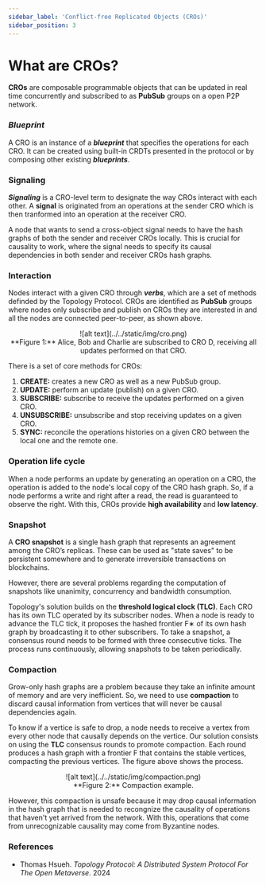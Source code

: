 ```yaml
---
sidebar_label: 'Conflict-free Replicated Objects (CROs)'
sidebar_position: 3
---
```


# What are CROs?

**CROs** are composable programmable objects that can be updated in real time concurrently and subscribed to as **PubSub** groups on a open P2P network.

### *Blueprint*

A CRO is an instance of a ***blueprint*** that specifies the operations for each CRO. It can be created using built-in CRDTs presented in the protocol or by composing other existing ***blueprints***.

### Signaling

***Signaling*** is a CRO-level term to designate the way CROs interact with each other. A **signal** is originated from an operations at the sender CRO which is then tranformed into an operation at the receiver CRO.

A node that wants to send a cross-object signal needs to have the hash graphs of both the sender and receiver CROs locally. This is crucial for causality to work, where the signal needs to specify its causal dependencies in both sender and receiver CROs hash graphs.


### Interaction

Nodes interact with a given CRO through ***verbs***, which are a set of methods definded by the Topology Protocol. CROs are identified as **PubSub** groups where nodes only subscribe and publish on CROs they are interested in and all the nodes are connected peer-to-peer, as shown above.

<div align="center">
  ![alt text](../../static/img/cro.png)
  <br/>
  **Figure 1:** Alice, Bob and Charlie are subscribed to CRO D, receiving all updates performed on that CRO.  
</div>

There is a set of core methods for CROs: 

1. **CREATE:** creates a new CRO as well as a new PubSub group.
2. **UPDATE:** perform an update (publish) on a given CRO.
3. **SUBSCRIBE:** subscribe to receive the updates performed on a given CRO.
4. **UNSUBSCRIBE:** unsubscribe and stop receiving updates on a given CRO.
5. **SYNC:** reconcile the operations histories on a given CRO between the local one and the remote one.


### Operation life cycle

When a node performs an update by generating an operation on a CRO, the operation is added to the node's local copy of the CRO hash graph. So, if a node performs a write and right after a read, the read is guaranteed to observe the right. With this, CROs provide **high availability** and **low latency**.

### Snapshot

A **CRO snapshot** is a single hash graph that represents an agreement among the CRO’s replicas. These can be used as "state saves" to be persistent somewhere and to generate irreversible transactions on blockchains.

However, there are several problems regarding the computation of snapshots like unanimity, concurrency and bandwidth consumption.

Topology's solution builds on the **threshold logical clock (TLC)**. Each CRO has its own TLC operated by its subscriber nodes. When a node is ready to advance the TLC tick, it proposes the hashed frontier F∗ of its own hash graph by broadcasting it to other subscribers. To take a snapshot, a consensus round needs to be formed with three consecutive ticks. The process runs continuously, allowing snapshots to be taken periodically.

### Compaction

Grow-only hash graphs are a problem because they take an infinite amount of memory and are very inefficient. So, we need to use **compaction** to discard causal information from vertices that will never be causal dependencies again.

To know if a vertice is safe to drop, a node needs to receive a vertex from every other node that causally depends on the vertice. Our solution consists on using the **TLC** consensus rounds to promote compaction. Each round produces a hash graph with a frontier F that contains the stable vertices, compacting the previous vertices. The figure above shows the process.

<div align="center">
  ![alt text](../../static/img/compaction.png)
  <br/>
  **Figure 2:** Compaction example.  
</div>

However, this compaction is unsafe because it may drop causal information in the hash graph that is needed to recongnize the causality of operations that haven't yet arrived from the network. With this, operations that come from unrecognizable causality may come from Byzantine nodes.

### References

- Thomas Hsueh. *Topology Protocol: A Distributed System Protocol
For The Open Metaverse*. 2024 